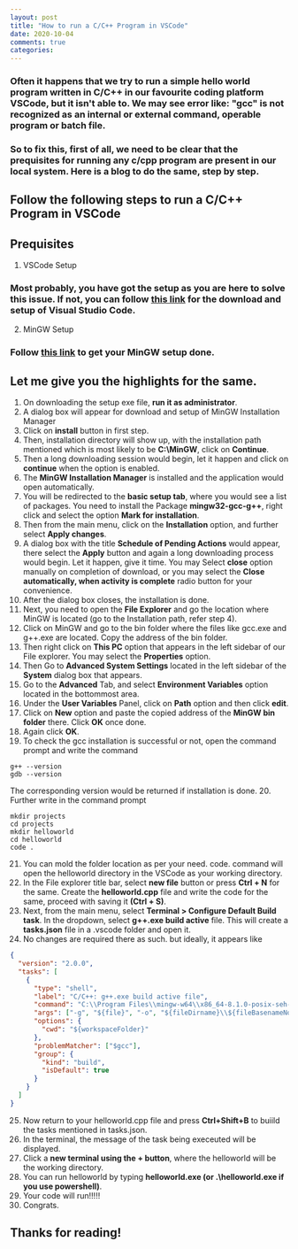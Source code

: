 ```yaml
---
layout: post
title: "How to run a C/C++ Program in VSCode"
date: 2020-10-04
comments: true
categories: 
---
```




### Often it happens that we try to run a simple hello world program written in C/C++ in our favourite coding platform VSCode, but it isn't able to. We may see error like: "gcc" is not recognized as an internal or external command, operable program or batch file.

### So to fix this, first of all, we need to be clear that the prequisites for running any c/cpp program are present in our local system. Here is a blog to do the same, step by step.

## Follow the following steps to run a C/C++ Program in VSCode

## Prequisites

1. VSCode Setup
### Most probably, you have got the setup as you are here to solve this issue. If not, you can follow [this link](https://code.visualstudio.com/) for the download and setup of Visual Studio Code.
2. MinGW Setup
### Follow [this link](http://www.mingw.org/wiki/Getting_Started) to get your MinGW setup done.

## Let me give you the highlights for the same. 
1. On downloading the setup exe file, **run it as administrator**. 
2. A dialog box will appear for download and setup of MinGW Installation Manager
3. Click on **install** button in first step.
4. Then, installation directory will show up, with the installation path mentioned which is most likely to be **C:\MinGW**, click on **Continue**.
5. Then a long downloading session would begin, let it happen and click on **continue** when the option is enabled.
6. The **MinGW Installation Manager** is installed and the application would open automatically.
7. You will be redirected to the **basic setup tab**, where you would see a list of packages. You need to install the Package **mingw32-gcc-g++**, right click and select the option **Mark for installation**.
8. Then from the main menu, click on the **Installation** option, and further select **Apply changes**.
9. A dialog box with the title **Schedule of Pending Actions** would appear, there select the **Apply** button and again a long downloading process would begin. Let it happen, give it time. You may Select **close** option manually on completion of download, or you may select the **Close automatically, when activity is complete** radio button for your convenience.
10. After the dialog box closes, the installation is done. 
11. Next, you need to open the **File Explorer** and go the location where MinGW is located (go to the Installation path, refer step 4).
12. Click on MinGW and go to the bin folder where the files like gcc.exe and g++.exe are located. Copy the address of the bin folder.
13. Then right click on **This PC** option that appears in the left sidebar of our File explorer. You may select the **Properties** option. 
14. Then Go to **Advanced System Settings** located in the left sidebar of the **System** dialog box that appears. 
15. Go to the **Advanced** Tab, and select **Environment Variables** option located in the bottommost area. 
16. Under the **User Variables** Panel, click on **Path** option and then click **edit**.
17. Click on **New** option and paste the copied address of the **MinGW bin folder** there. Click **OK** once done.
18. Again click **OK**.
19. To check the gcc installation is successful or not, open the command prompt and write the command 
```
g++ --version
gdb --version
```
The corresponding version would be returned if installation is done.
20. Further write in the command prompt

```
mkdir projects
cd projects
mkdir helloworld
cd helloworld
code .
```


21. You can mold the folder location as per your need. code. command will open the helloworld directory in the VSCode as your working directory.
22. In the File explorer title bar, select **new file** button or press **Ctrl + N** for the same. Create the **helloworld.cpp** file and write the code for the same, proceed with saving it **(Ctrl + S)**.
23. Next, from the main menu, select **Terminal > Configure Default Build task**. In the dropdown, select **g++.exe build active** file. This will create a **tasks.json** file in a .vscode folder and open it. 
24. No changes are required there as such. but ideally, it appears like 


```json
{
  "version": "2.0.0",
  "tasks": [
    {
      "type": "shell",
      "label": "C/C++: g++.exe build active file",
      "command": "C:\\Program Files\\mingw-w64\\x86_64-8.1.0-posix-seh-rt_v6-rev0\\mingw64\\bin\\g++.exe",
      "args": ["-g", "${file}", "-o", "${fileDirname}\\${fileBasenameNoExtension}.exe"],
      "options": {
        "cwd": "${workspaceFolder}"
      },
      "problemMatcher": ["$gcc"],
      "group": {
        "kind": "build",
        "isDefault": true
      }
    }
  ]
}
```


25. Now return to your helloworld.cpp file and press **Ctrl+Shift+B** to buiild the tasks mentioned in tasks.json. 
26. In the terminal, the message of the task being execeuted will be displayed. 
27. Click a **new terminal using the + button**, where the helloworld will be the working directory.
28. You can run helloworld by typing **helloworld.exe (or .\helloworld.exe if you use powershell)**.
29. Your code will run!!!!!
30. Congrats.

## Thanks for reading!

